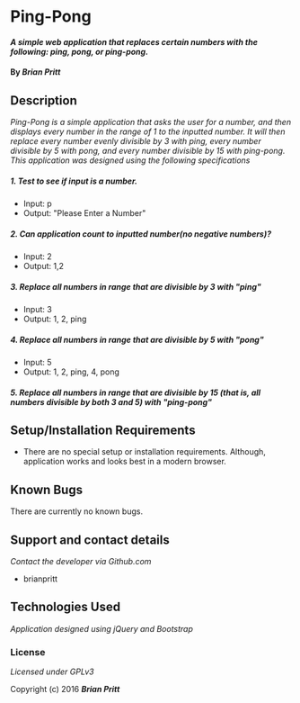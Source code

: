 # Ping-Pong

#### _A simple web application that replaces certain numbers with the following: ping, pong, or ping-pong._

#### By _Brian Pritt_

## Description

_Ping-Pong is a simple application that asks the user for a number, and then displays every number in the range of 1 to the inputted number.  It will then replace every number evenly divisible by 3 with ping, every number divisible by 5 with pong, and every number divisible by 15 with ping-pong. This application was designed using the following specifications_

##### _1. Test to see if input is a number._
* Input: p
* Output: "Please Enter a Number"

##### _2. Can application count to inputted number(no negative numbers)?_
* Input: 2
* Output: 1,2

##### _3. Replace all numbers in range that are divisible by 3 with "ping"_
* Input: 3
* Output: 1, 2, ping

##### _4. Replace all numbers in range that are divisible by 5 with "pong"_
* Input: 5
* Output: 1, 2, ping, 4, pong

##### _5. Replace all numbers in range that are divisible by 15 (that is, all numbers divisible by both 3 and 5) with "ping-pong"_

## Setup/Installation Requirements

* There are no special setup or installation requirements.  Although, application works and looks best in a modern browser.


## Known Bugs

There are currently no known bugs.

## Support and contact details

_Contact the developer via Github.com_

  * brianpritt


## Technologies Used

_Application designed using jQuery and Bootstrap_

### License

*Licensed under GPLv3*

Copyright (c) 2016 **_Brian Pritt_**
